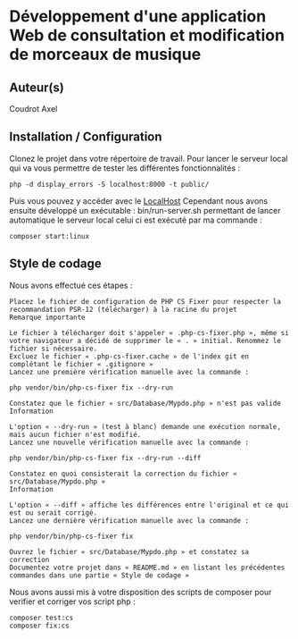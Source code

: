 # Développement d'une application Web de consultation et modification de morceaux de musique

## Auteur(s)
Coudrot Axel

## Installation / Configuration
Clonez le projet dans votre répertoire de travail.
Pour lancer le serveur local qui va vous permettre de tester les différentes fonctionnalités : 
```
php -d display_errors -S localhost:8000 -t public/
```
Puis vous pouvez y accéder avec le [LocalHost](http://localhost:8000)
Cependant nous avons ensuite développé un exécutable : bin/run-server.sh
permettant de lancer automatique le serveur local celui ci est exécuté par ma commande : 
```
composer start:linux
```
## Style de codage
Nous avons effectué ces étapes : 


    Placez le fichier de configuration de PHP CS Fixer pour respecter la recommandation PSR-12 (télécharger) à la racine du projet
    Remarque importante

    Le fichier à télécharger doit s'appeler « .php-cs-fixer.php », même si votre navigateur a décidé de supprimer le « . » initial. Renommez le fichier si nécessaire.
    Excluez le fichier « .php-cs-fixer.cache » de l'index git en complétant le fichier « .gitignore »
    Lancez une première vérification manuelle avec la commande :

    php vendor/bin/php-cs-fixer fix --dry-run

    Constatez que le fichier « src/Database/Mypdo.php » n'est pas valide
    Information

    L'option « --dry-run » (test à blanc) demande une exécution normale, mais aucun fichier n'est modifié.
    Lancez une nouvelle vérification manuelle avec la commande :

    php vendor/bin/php-cs-fixer fix --dry-run --diff

    Constatez en quoi consisterait la correction du fichier « src/Database/Mypdo.php »
    Information

    L'option « --diff » affiche les différences entre l'original et ce qui est ou serait corrigé.
    Lancez une dernière vérification manuelle avec la commande :

    php vendor/bin/php-cs-fixer fix

    Ouvrez le fichier « src/Database/Mypdo.php » et constatez sa correction
    Documentez votre projet dans « README.md » en listant les précédentes commandes dans une partie « Style de codage »

Nous avons aussi mis à votre disposition des scripts de composer pour verifier et corriger vos script php : 
```
composer test:cs
composer fix:cs
```